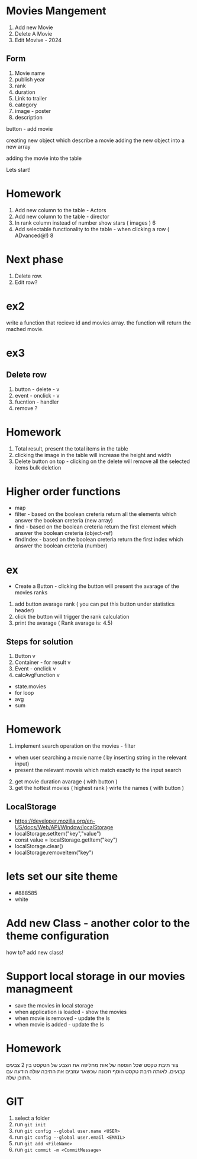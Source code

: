 # Movies Mangement

1. Add new Movie
2. Delete A Movie
3. Edit Movive - 2024

## Form

1. Movie name
2. publish year
3. rank
4. duration
5. Link to trailer
6. category
7. image - poster
8. description

button - add movie

creating new object which describe a movie
adding the new object into a new array

adding the movie into the table

Lets start!

# Homework

1. Add new column to the table - Actors
2. Add new column to the table - director
3. In rank column instead of number show stars ( images ) 6
4. Add selectable functionality to the table - when clicking a row ( ADvanced@!) 8

# Next phase

1. Delete row.
2. Edit row?

# ex2

write a function that recieve id and movies array.
the function will return the mached movie.

# ex3

## Delete row

1. button - delete - v
2. event - onclick - v
3. fucntion - handler
4. remove ?

# Homework

1. Total result, present the total items in the table
2. clicking the image in the table will increase the height and width
3. Delete button on top - clicking on the delete will remove all the selected items bulk deletion

# Higher order functions

- map
- filter - based on the boolean creteria return all the elements which answer the boolean creteria (new array)
- find - based on the boolean creteria return the first element which answer the boolean creteria (object-ref)
- findIndex - based on the boolean creteria return the first index which answer the boolean creteria (number)

# ex

- Create a Button - clicking the button will present the avarage of the movies ranks

1. add button avarage rank ( you can put this button under statistics header)
2. click the button will trigger the rank calculation
3. print the avarage ( Rank avarage is: 4.5)

## Steps for solution

1. Button v
2. Container - for result v
3. Event - onclick v
4. calcAvgFunction v

- state.movies
- for loop
- avg
- sum

# Homework

1. implement search operation on the movies - filter

- when user searching a movie name ( by inserting string in the relevant input)
- present the relevant moveis which match exactly to the input search

2. get movie duration avarage ( with button )
3. get the hottest movies ( highest rank ) wirte the names ( with button )

## LocalStorage

- https://developer.mozilla.org/en-US/docs/Web/API/Window/localStorage
- localStorage.setItem("key","value")
- const value = localStorage.getItem("key")
- localStorage.clear()
- localStorage.removeItem("key")

# lets set our site theme

- #888585
- white

# Add new Class - another color to the theme configuration

how to?
add new class!

# Support local storage in our movies managmeent

- save the movies in local storage
- when application is loaded - show the movies
- when movie is removed - update the ls
- when movie is added - update the ls

# Homework

צור תיבת טקסט שכל הוספה של אות מחליפה את הצבע של הטקסט בין 2 צבעים קבועים.
לאותה תיבת טקסט הוסף תכונה שכשאר עוזבים את התיבה עולה הודעה עם התוכן שלה.

# GIT

1. select a folder
2. run `git init`
3. run `git config --global user.name <USER>`
4. run `git config --global user.email <EMAIL>`
5. run `git add <FileName>`
6. run `git commit -m <CommitMessage>`
